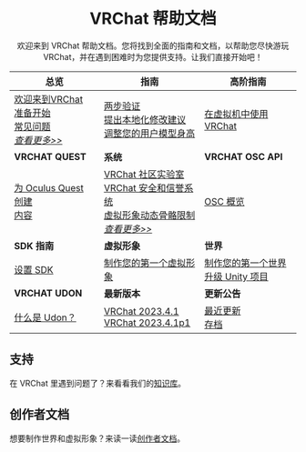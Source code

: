<center>

# VRChat 帮助文档

欢迎来到 VRChat 帮助文档。您将找到全面的指南和文档，以帮助您尽快游玩 VRChat，并在遇到困难时为您提供支持。让我们直接开始吧！

</center>

| **总览**                                                                                                                                                                                                                                  | **指南**                                                                                                                                                                                                                                                                                     | **高阶指南**                                                                                                                                     |
| ----------------------------------------------------------------------------------------------------------------------------------------------------------------------------------------------------------------------------------------- | -------------------------------------------------------------------------------------------------------------------------------------------------------------------------------------------------------------------------------------------------------------------------------------------- | ------------------------------------------------------------------------------------------------------------------------------------------------ |
| [欢迎来到VRChat](/docs.vrchat.com/docs/welcome-to-vrchat)<br>[准备开始](/docs.vrchat.com/docs/getting-started)<br>[常见问题](/docs.vrchat.com/docs/frequently-asked-questions)<br>[*查看更多>>*](/docs.vrchat.com/docs/welcome-to-vrchat) | [两步验证](/docs.vrchat.com/docs/setup-2fa)<br>[提出本地化修改建议](/docs.vrchat.com/docs/suggesting-localization-changes)<br>[调整您的用户模型身高](/docs.vrchat.com/docs/adjusting-your-avatars-height)                                                                                    | [在虚拟机中使用 VRChat](/docs.vrchat.com/docs/using-vrchat-in-a-virtual-machine)                                                                 |
| **VRCHAT QUEST**                                                                                                                                                                                                                          | **系统**                                                                                                                                                                                                                                                                                     | **VRCHAT OSC API**                                                                                                                               |
| [为 Oculus Quest 创建<br>内容](/creators.vrchat.com/platforms/android/)                                                                                                                                                                   | [VRChat 社区实验室](/docs.vrchat.com/docs/vrchat-community-labs)<br>[VRChat 安全和信誉系统](/docs.vrchat.com/docs/vrchat-safety-and-trust-system)<br>[虚拟形象动态骨骼限制](/docs.vrchat.com/docs/avatar-dynamic-bone-limits)<br>[*查看更多>>*](/docs.vrchat.com/docs/vrchat-community-labs) | [OSC 概览](/docs.vrchat.com/docs/osc-overview)                                                                                                   |
| **SDK 指南**                                                                                                                                                                                                                              | **虚拟形象**                                                                                                                                                                                                                                                                                 | **世界**                                                                                                                                         |
| [设置 SDK](/creators.vrchat.com/sdk/)                                                                                                                                                                                                     | [制作您的第一个虚拟形象](/creators.vrchat.com/avatars/creating-your-first-avatar)                                                                                                                                                                                                            | [制作您的第一个世界](/creators.vrchat.com/worlds/creating-your-first-world)<br>[升级 Unity 项目](/docs.vrchat.com/docs/upgrading-unity-projects) |
| **VRCHAT UDON**                                                                                                                                                                                                                           | **最新版本**                                                                                                                                                                                                                                                                                 | **更新公告**                                                                                                                                     |
| [什么是 Udon？](/creators.vrchat.com/worlds/udon/)                                                                                                                                                                                        | [VRChat 2023.4.1](/docs.vrchat.com/docs/latest-release)<br>[VRChat 2023.4.1p1](/docs.vrchat.com/docs/vrchat-202341p1)                                                                                                                                                                        | [最近更新]()<br>[存档]()                                                                                                                         |

## 支持

在 VRChat 里遇到问题了？来看看我们的[知识库](http://help.vrchat.com/)。

## 创作者文档

想要制作世界和虚拟形象？来读一读[创作者文档](https://creators.vrchat.com/)。
